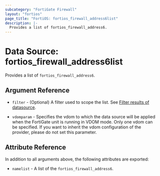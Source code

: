 ```yaml
---
subcategory: "FortiGate Firewall"
layout: "fortios"
page_title: "FortiOS: fortios_firewall_address6list"
description: |-
  Provides a list of fortios_firewall_address6.
---
```


# Data Source: fortios_firewall_address6list
Provides a list of `fortios_firewall_address6`.

## Argument Reference

* `filter` - (Optional) A filter used to scope the list. See [Filter results of datasource](https://registry.terraform.io/providers/fortinetdev/fortios/latest/docs/guides/fgt_filter).

* `vdomparam` - Specifies the vdom to which the data source will be applied when the FortiGate unit is running in VDOM mode. Only one vdom can be specified. If you want to inherit the vdom configuration of the provider, please do not set this parameter.

## Attribute Reference

In addition to all arguments above, the following attributes are exported:

* `namelist` -  A list of the `fortios_firewall_address6`.
